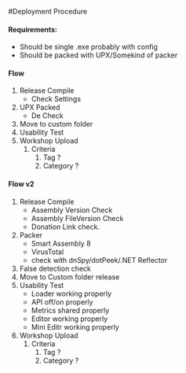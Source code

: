 ﻿#Deployment Procedure

#### Requirements:
- Should be single .exe probably with config
- Should be packed with UPX/Somekind of packer

#### Flow
1. Release Compile
    - Check Settings
3. UPX Packed
    - De Check
2. Move to custom folder
4. Usability Test
1. Workshop Upload
    1. Criteria
        1. Tag ?
        1. Category ?


#### Flow v2
1. Release Compile
    - Assembly Version Check
    - Assembly FileVersion Check
    - Donation Link check.
2. Packer
    - Smart Assembly 8
    - VirusTotal
    - check with dnSpy/dotPeek/.NET Reflector
3. False detection check
4. Move to Custom folder release
5. Usability Test
    - Loader working properly
    - API off/on properly
    - Metrics shared properly
    - Editor working properly
    - Mini Editr working properly
6. Workshop Upload
    1. Criteria
        1. Tag ?
        1. Category ?